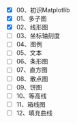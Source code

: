 - [x] 00、初识Matplotlib
- [x] 01、多子图
- [x] 02、线形图
- [ ] 03、坐标轴刻度
- [ ] 04、图例
- [ ] 05、文本
- [ ] 06、条形图
- [ ] 07、直方图
- [ ] 08、散点图
- [ ] 09、饼图
- [ ] 10、等高线
- [ ] 11、箱线图
- [ ] 12、填充曲线
